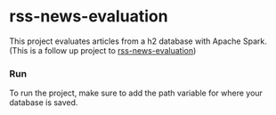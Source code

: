 # rss-news-evaluation
  
This project evaluates articles from a h2 database with Apache Spark.    
(This is a follow up project to [rss-news-evaluation](https://github.com/MaxManthey/rss-news-persistence))
  
### Run
  
To run the project, make sure to add the path variable for where your database is saved.
